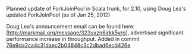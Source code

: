 Planned update of ForkJoinPool in Scala trunk, for 2.10, using Doug Lea's updated ForkJoinPool (as of Jan 25, 2012)

Doug Lea's announcement email can be found here: [http://markmail.org/message/323vxzn6irkk5yrg], advertised significant performance increase in throughput.
Added in commit [76e9da2ca4c31daec2b04848c3c2dbad6ecd426e](https://github.com/scala/scala/commit/76e9da2ca4c31daec2b04848c3c2dbad6ecd426e)
